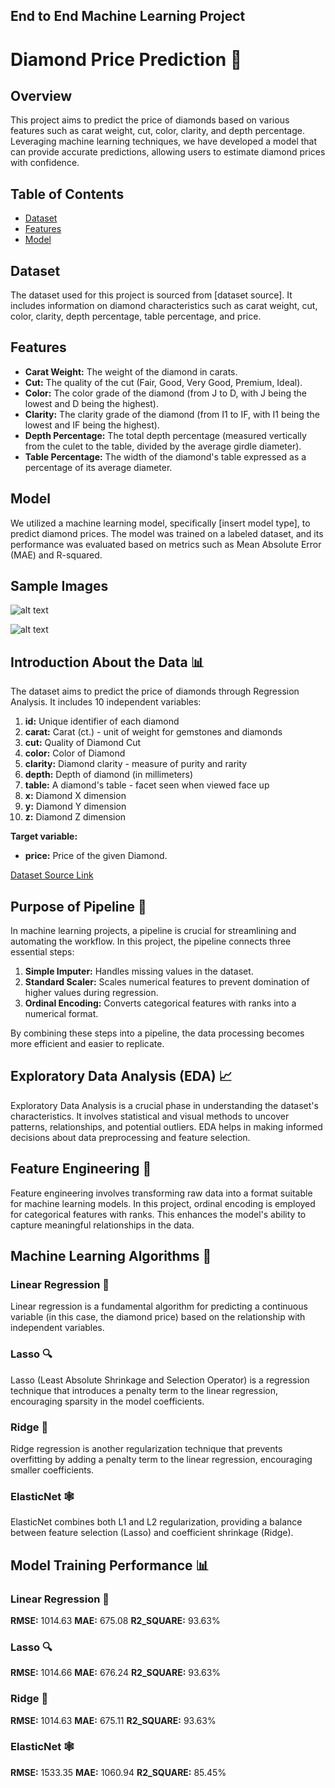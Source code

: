 ## End to End Machine Learning Project
# Diamond Price Prediction 💎
## Overview

This project aims to predict the price of diamonds based on various features such as carat weight, cut, color, clarity, and depth percentage. Leveraging machine learning techniques, we have developed a model that can provide accurate predictions, allowing users to estimate diamond prices with confidence.

## Table of Contents

- [Dataset](#dataset)
- [Features](#features)
- [Model](#model)

## Dataset

The dataset used for this project is sourced from [dataset source]. It includes information on diamond characteristics such as carat weight, cut, color, clarity, depth percentage, table percentage, and price.

## Features

- **Carat Weight:** The weight of the diamond in carats.
- **Cut:** The quality of the cut (Fair, Good, Very Good, Premium, Ideal).
- **Color:** The color grade of the diamond (from J to D, with J being the lowest and D being the highest).
- **Clarity:** The clarity grade of the diamond (from I1 to IF, with I1 being the lowest and IF being the highest).
- **Depth Percentage:** The total depth percentage (measured vertically from the culet to the table, divided by the average girdle diameter).
- **Table Percentage:** The width of the diamond's table expressed as a percentage of its average diameter.

## Model

We utilized a machine learning model, specifically [insert model type], to predict diamond prices. The model was trained on a labeled dataset, and its performance was evaluated based on metrics such as Mean Absolute Error (MAE) and R-squared.

## Sample Images
![alt text](http://url/to/img.png)

![alt text](http://url/to/img.png)

## Introduction About the Data 📊

The dataset aims to predict the price of diamonds through Regression Analysis. It includes 10 independent variables:

1. **id:** Unique identifier of each diamond
2. **carat:** Carat (ct.) - unit of weight for gemstones and diamonds
3. **cut:** Quality of Diamond Cut
4. **color:** Color of Diamond
5. **clarity:** Diamond clarity - measure of purity and rarity
6. **depth:** Depth of diamond (in millimeters)
7. **table:** A diamond's table - facet seen when viewed face up
8. **x:** Diamond X dimension
9. **y:** Diamond Y dimension
10. **z:** Diamond Z dimension

**Target variable:**
- **price:** Price of the given Diamond.

[Dataset Source Link](https://www.kaggle.com/competitions/playground-series-s3e8/data?select=train.csv)

## Purpose of Pipeline 🚀

In machine learning projects, a pipeline is crucial for streamlining and automating the workflow. In this project, the pipeline connects three essential steps:

1. **Simple Imputer:** Handles missing values in the dataset.
2. **Standard Scaler:** Scales numerical features to prevent domination of higher values during regression.
3. **Ordinal Encoding:** Converts categorical features with ranks into a numerical format.

By combining these steps into a pipeline, the data processing becomes more efficient and easier to replicate.

## Exploratory Data Analysis (EDA) 📈

Exploratory Data Analysis is a crucial phase in understanding the dataset's characteristics. It involves statistical and visual methods to uncover patterns, relationships, and potential outliers. EDA helps in making informed decisions about data preprocessing and feature selection.

## Feature Engineering 🔧

Feature engineering involves transforming raw data into a format suitable for machine learning models. In this project, ordinal encoding is employed for categorical features with ranks. This enhances the model's ability to capture meaningful relationships in the data.

## Machine Learning Algorithms 🤖

### Linear Regression 📏
Linear regression is a fundamental algorithm for predicting a continuous variable (in this case, the diamond price) based on the relationship with independent variables.

### Lasso 🔍
Lasso (Least Absolute Shrinkage and Selection Operator) is a regression technique that introduces a penalty term to the linear regression, encouraging sparsity in the model coefficients.

### Ridge 🚐
Ridge regression is another regularization technique that prevents overfitting by adding a penalty term to the linear regression, encouraging smaller coefficients.

### ElasticNet 🕸️
ElasticNet combines both L1 and L2 regularization, providing a balance between feature selection (Lasso) and coefficient shrinkage (Ridge).

## Model Training Performance 📊

### Linear Regression 📏
**RMSE:** 1014.63
**MAE:** 675.08
**R2_SQUARE:** 93.63%

### Lasso 🔍
**RMSE:** 1014.66
**MAE:** 676.24
**R2_SQUARE:** 93.63%

### Ridge 🚐
**RMSE:** 1014.63
**MAE:** 675.11
**R2_SQUARE:** 93.63%

### ElasticNet 🕸️
**RMSE:** 1533.35
**MAE:** 1060.94
**R2_SQUARE:** 85.45%


